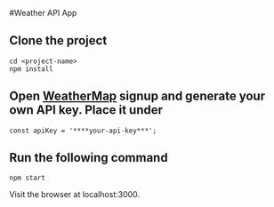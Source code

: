 #Weather API App

## Clone the project

```
cd <project-name>
npm install
```

## Open [WeatherMap](https://openweathermap.org) signup and generate your own API key. Place it under

```
const apiKey = '****your-api-key***';
```
## Run the following command

```
npm start
```

Visit the browser at localhost:3000.